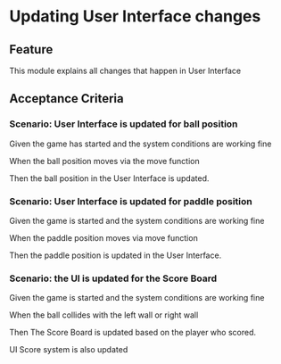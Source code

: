 # Updating User Interface changes

## Feature

This module explains all changes that happen in User Interface

## Acceptance Criteria

### Scenario: User Interface is updated for ball position

  Given the game has started and the system conditions are working fine

  When the ball position moves via the move function

  Then the ball position in the User Interface is updated.

### Scenario: User Interface is updated for paddle position

  Given the game is started and the system conditions are working fine

  When the paddle position moves via  move function

  Then the paddle position is updated in the User Interface.
  
### Scenario: the UI is updated for the Score Board
 
Given the game is started and the system conditions are working fine
 
When the ball collides with the left wall or right wall
 
Then The Score Board is updated based on the player who scored.

 UI Score system is also updated


